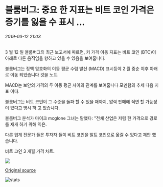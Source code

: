 # 블룸버그: 중요 한 지표는 비트 코인 가격은 증기를 잃을 수 표시 ...

###### 2019-03-12 21:03

3 월 12 일 블룸버그의 최근 보고서에 따르면, 키 가격 이동 지표는 비트 코인 (BTC)이 아래로 다른 움직임을 향하고 있을 수 있음을 보여줍니다.

블룸버그는 정액 암호화의 이동 평균 수렴 발산 (MACD) 표시등이 2 월 중순 이후 아래로 이동 되었습니다 것을 노트.

MACD는 보안의 가격의 두 이동 평균 사이의 관계를 보여줍니다 모멘텀의 추세 다음 지표 이다.

블룸버그는 비트 코인이 그 수준을 돌파 할 수 있을 때까지, 압력 판매에 직면 할 가능성이 있다고 명시 하 고 있습니다.

블룸버그 분석가 마이크 mcglone 그녀는 말했다: "전체 산업은 저렴 한 가격으로 경로를 재개 하기 위해 익은.

다른 업계 전문가 들은 투자자 들이 비트 코인을 알트 코인으로 옮길 수 있다고 제안 했습니다.

비트 코인 3 개월 가격 차트.

![](https://s3.cointelegraph.com/storage/uploads/view/025d4af6e596ec062d5c88cc57715f52.jpeg)

[Original source](https://cointelegraph.com/news/bloomberg-key-indicators-show-bitcoin-price-could-be-losing-steam)

![stats](https://c.statcounter.com/11760860/0/a89fa40b/1/ "stats")